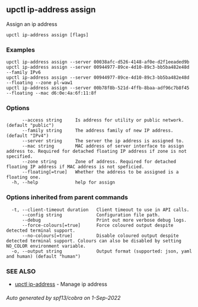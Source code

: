 ## upctl ip-address assign

Assign an ip address

```
upctl ip-address assign [flags]
```

### Examples

```
upctl ip-address assign --server 00038afc-d526-4148-af0e-d2f1eeaded9b
upctl ip-address assign --server 00944977-89ce-4d10-89c3-bb5ba482e48d --family IPv6
upctl ip-address assign --server 00944977-89ce-4d10-89c3-bb5ba482e48d --floating --zone pl-waw1
upctl ip-address assign --server 00b78f8b-521d-4ffb-8baa-adf96c7b8f45 --floating --mac d6:0e:4a:6f:11:8f
```

### Options

```
      --access string     Is address for utility or public network. (default "public")
      --family string     The address family of new IP address. (default "IPv4")
      --server string     The server the ip address is assigned to.
      --mac string        MAC address of server interface to assign address to. Required for detached floating IP address if zone is not specified.
      --zone string       Zone of address. Required for detached floating IP address if MAC address is not speficied.
      --floating[=true]   Whether the address to be assigned is a floating one.
  -h, --help              help for assign
```

### Options inherited from parent commands

```
  -t, --client-timeout duration   Client timeout to use in API calls.
      --config string             Configuration file path.
      --debug                     Print out more verbose debug logs.
      --force-colours[=true]      Force coloured output despite detected terminal support.
      --no-colours[=true]         Disable coloured output despite detected terminal support. Colours can also be disabled by setting NO_COLOR environment variable.
  -o, --output string             Output format (supported: json, yaml and human) (default "human")
```

### SEE ALSO

* [upctl ip-address](upctl_ip-address.md)	 - Manage ip address

###### Auto generated by spf13/cobra on 1-Sep-2022
